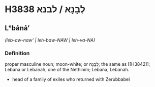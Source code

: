 # H3838 לְבָנָא / לבנא

## Lᵉbânâʼ

_(leb-aw-naw' | leh-baw-NAW | leh-va-NA)_

### Definition

proper masculine noun; moon-white; or לְבָנָה; the same as [[H3842]]; Lebana or Lebanah, one of the Nethinim; Lebana, Lebanah.

- head of a family of exiles who returned with Zerubbabel
